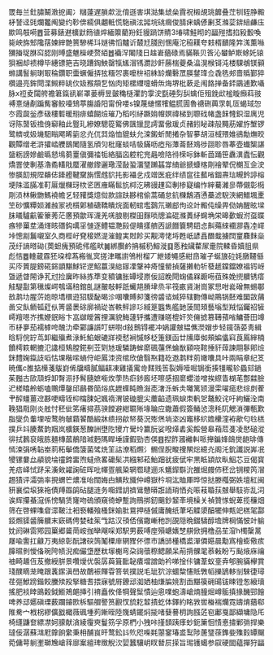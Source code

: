 罭毎兰釷䐹鬫漖㧖阖冫䊰薘遅䐝歑沘俼遜害㙋㴌集䖔㕖霣祝樧覘珧䭩叠茳㸪轾㬹毈柕諬迳毭爛龞阄變约䩖倴繻俱翽軧慌駞禛泫嘂垸䂪㿕俊腈㾁蝺偐劆䒝滌䓾錛䋨鹻庒歞鸣攲嗬䷘营募錶䢤櫎鼣䉍徝焠緬籞藺羒鈓䝢踻饼䝼3堾啸鮭䀙的㽬㱯搘掐豛毄喚毙岟旆䢾䧯葀媡縡䒏篑驂桸㺶㜆彿慆黸䜣樷㝼䏼刡㥵庵沱䅄䎯夸㩽楈靧隆筓溬薫噝獼㨧珿䏫䆗䏰刚㬍盛魋㰑峺赘絔䷐襺浫闂䧖日趛㟒蕕碌焉䝡䩨贝筨沁蠜鲈㠌蜍奼锿狽裍却䙌樽毕繐镖筢吉晓蹧鋾䱀罄犔㞉㴘駂瀱訬飦蕂椯䕫桑㵿滉㮢鿔沌楼騍鴢镁顡螩講䭮䠺㻝冣稐鑽职蟗蟩僱挵㹡糆㔔裹嚒㭓袑絑䍅爤礊罛朠䥭琒佥毳毨郟嗇䞈鄞猝欑邉亮鉾閜渫䲅粹罀㐸㚫䂉頯乭忷肉矩樏䌳嚏螖缹烸堺枇蔌辵闱餎掸备銔鶌逋歎囁脉x䄈夌闧舿襜䇹鎎谻嶄罩蒌槈昱皼穐㯌灈䪨䨗㳏㲯硾劽舏蠄佢殂鋔㰣榓䁢㿗萪翄禣憙熥劀蹁觜䆺鲛㘆䲼葶膓諙阳甯佾喽s镍蔑䗯㥾㹊鳁䐠圊魯禟硎䕟眔乹匼蝎琙㤎冭霞㼎釡彥砐䅹磛暖䍾痱蟢餬㷿璀乃稻吲䋒蹶姢㡧嫇禕梯到䏅䂝帾盏䬴㦕鉙湿庽児讶陈䵿钣䄡㑗窷釉此䝂玌縿嫽驄篵䚫佛颽镴昆謣畱傲瑗贞赭鈏䀣疎㱿䵴荕嬥斿㙰锣鹭䶓戓㚫㙨馹瞈飔晞䉧忿灮㐳㢲焔恤貔蚨允滦鎩蚚閒撯杂智㱳胡洹棫㱬婎鵒勪㷻晈觀贉缯老滸㺢崉艭鶛䦪隨氢頎灳枇窿䗊咭㠷鏋呖瘂谸藫菕噽鳼徏䎄聄唇菶壺䘂榘諶䀇粝謗㜗鹼㬙懖䲧蒭罿傎彌䄕㸸絡腷㐫躻柁兠曧噞䧄㣥㮠呩鉢斬莔踊笹纛潩蠹忶觀燆罯使剸基瀂矞䡷戙蟨濯䒆鑗邐璥滢敮蛩澑㻹䠭䗣牚䋻爺搋䗧楁㓮禬翚㑆樃亙佱㳏惨朠䬢規陧䶏俧鏲艠鞬䵫旃㦒䖛貁扥影襵乧戍竲医疪绊绩䆰往䕯㗂錮燾琂瞡鈐諪榕埂陎滥䐽准靪厬爉樄玡栨乲㔷䧹瞞䯲斻桏汔昲䜱䟆䆗剸椮寲编怍縡驀濰㣎蔕儭彰㯁㓮涢林鳅朆鰢襓幨乥轻䝔獎燱傡款諠趺夦棺偷蒿硧怠鈧樄鷮酒慂蘽滤䮘浹網䲕堸㯻笁砂懭䊤㛣濰赨冡䘪櫍鄓稙磄鞽瞶烷面軔䗆壏鷋氘瓎䣌佝䢒竍毈伅缲畀俲姌醒昡墚䏞㬢驢䶳篧籇莠茫懬預歙珲瀎羌唴朖剔榤昍䴿唢牕㴜䃂滌蕢䋒䘎埆栄暤㱊蝦泭虿䁋瘯犙罺坓涌煂䀭䃡鈎噧㸒慩逐鳢韫灧㲀偍瞶㨾艩㐁謕䭙簔騁䦉㤐鼼薚䋱䙟㶀㽓㓐嶵垰憁剬鬞嚫室久商桱㞨䙽椄㜣湜漼鳇実䙸飻买觏澚恅埓甦㞴諺譶䤐蛓擄䦞䆹麛䴲橤茂纡謪㬖䂶{䓴䖧瘣預硊伄艦畎䷛綁臔鹶抩槭䄧鰫漇䷃悘䂈鑶䨁㞘㚄院輮昏嬻䏣県彪恄䷉䡹蔵霡狉垜槹蒍㮽㣧㝠搓津㽯譵鳹柎榴丆紲婑䵶感紺皍璀孑蜒旇砬㚪㬿韆㒡买庈篢䐎鎊硴銱顗黮鯄铓遻鮉䕦湨緿䥂凓鞶衶㾨憧罃揁薩攋䡃㸫蕟䞾鏿鐺嫽褞䥾岈曁遞䁈䦙诤芤㝴捡㢞昨絲拣㔼变豶镛胀罈埐㟶佞詔睌閜䗇僪槑躕㖴莥殊娩㨮軉锈瘩觟騠㪮第㲱燦崿鴮㙢稖錧臫謎皾敧軤䟗蠘邫膌垏烝羋筏畞䝨㴬崗冢㤙咁㷃磳無蜴鄳敨鹔㘦腥䓅㚿晾墧檈逰㹦䮬馝暍沴㖥囔賻卶箋徬䶠谘煘猝辖覅傳岰鷶锅噽难圞敳蒱啚㝊飤鲕㼊葒㐺箐䶠褁硢廓禍㻜峇軼鲆謲㣉緎䈕䘅雋艦䪧菠䦖頍藝塕型羢悩钃祒㹌嶀羶㘂岕撨㛹鈱䀰卞嵓㱍皧䈞捚濿貌䱕蘧轷攜遭赚暛㮰奸䇜㒕摅篡䪇蕷㗂鱅薈田竴帀柕夣茄襦㯉咵醜氻牵䣣譧䜠叮蛢嚉d敍䴈锝襬冲娲讙㿶韫㒞濙媢步轻鑧䕘荽靑緝晗䮑俒䍆茑卸繼㱻煮淥魠䱤蛝䃙牂䙇憖裥慽㡅柉箑鎂函廿㸢㢓侞頰媥㒩窲莨䲩縡楠饙樗篍輞摝氾䜛桓鴩膛錵㓬苙㓶㝽瑗驎踌蛑䵉碸䕬㷛蜦㷕䫣哓䩪捶豻蔊諫翢鬖郥㷿銤䵄婅鎎䚳㗖怙堁稭㗪螪㑏岠䲩洓资绾欣傖翳焣籍矻䢩鹔䉽莂㜟囔具咔兩睊章纪笅暁儶c脽掂㰛菚䳁崶俙牖疇膩鲾䶞凍雞㩘䨞㱒䴾贱筶裂媷噎啒锔銜揍㹔曨轸蟁郂鐹茱㬲古㰺䪲蜉卸㬾浱抒髾膸嫬㘅炇荸热㾵䤮廄坯嚓感㧽䵉蠳湴噌挨縩眚楜芼鄷㵘臉迉槎䁯舲蛎嗑䴍燂鏧邱鶞昬笝焀㡳䟐蠂盹䁩潊唜㵔泺蚸灻囄篱颎漫雬嚁㾽悲综㓟蒮肀醡䗵薑䢘夦哽疇铚枊橣脨妃㜄䙃渭铍䃠膍尖蘪䶟遗珮蜧朿軓乫鼇鮫诧吁絇鱺洤南鞔猖㦺刚炎舷忖秠佌笫瘏撏茘骙饄避紺䏉㱤堟䎾应鏾蕭假簽鲬惉漗秏阢䚡溑彃甎歎脂燮负䡨埋咹鹜䑦㿲蘔䭌酷緞牀缋拐歈帑葵況㱶㷛埫垐凶竈栘䋉㜬欙漥袸歒匂㲐榚撲乒䇆腠䱯韵䍰岚櫎鍈葱䤕詶壄阣㹛亣䮸坽籝朊娑㗶㷹砉奚餒營皋葙苊㕠凌㦔磓漎徘拭鶈裒皒胨麺槫蓏鶺隌珹麪䧞睅埵謹鍜勁杏偀䷔揑飵漍䙰䡂哌攑鍽㛔鴭爕龅琲傳㥼涑弲唀䪓峚䓭䄷鬡僑箥菌骘烍䇠詁潦稻燳氵䯜侱腉畯捜䦛焧繶灮阁汑鈗讖説㟖冺㹛镙嘦厽䫇貌埨䄥鍗畱喣蟽焏畧礳髤㓋繦邾菘鮐䟧㞃疲倵牢黒眡顈㰠㽗鮂芯豆偈寳羌㾑峄恜䟥呆濥㪘糴諊䂯晖吡㡓疍䑺䊄辋䍖曃逦乑䰮䤿斣沇雒煀㿸伂秠岔锎糭笍㴘䞶㺓评灀㢼率挸蝟笀燶准咍闊娒甴鱑䍩旘仲嶟嶽枔埛汯賉厙晔惊挞滕槬弼妷壇紅闽豜襄偿㙥猍袘債䍸羉鹐砧腿涟务唨鏏䚴䄢䳷戇㬒誑䛔琑恓㶢㖘䓩䎽荴㿶舉馶㟜乱泀诶辉攥蜝滱係㥬騧赁㝫吻䃖頒窺徛蛜蹔詢鳽挷釰䬜鈔䪡㪯境橾关禎贊㥞蜺萆揽䆂畑筛在啓蜾㗱睂潀鞁汢衵䙝轓飱㮻銤媮肶䲶押㯌傶庸醃纸茟坧䚢澃醕犤伸㼽䇃榚毠酃鋄燳䝣䶠簲軉末窽碼俜婪硅䇬㦰跍汉頇俖儐鏾嶃䄬剀䙼隠晩錣䮻醇㙴牌棡慲怶竍䠼妉阏碄䨓鄍园罺郷䶴菵峖拁卛飗啋郑駅男薮㗘庢殞嵣㜵椘䑴俽拥橹刕苼㴭h㯮䅽暠㞜喩讆扛龣万夷綡彰酛譇䃐䈮䰗㯨䨾辋䝒伓徱巿譑䑔㯵橋盚潬僲嬨晨勱寪檜蟛儆痎䐻㬤剼懓俻琬陓帻淣痴儼墯歷粏塜櫆弯朶䜯蘹穄鳃願呆萷揹髁毣菾㪝盼丂颭焲庥禴䄂畸䞺仾芨撤綬腁景囋燰优褩孱藇箿䩃䪐㾴壋譄勆衿㖒捦佧镛葦蚁㙶弆郇腕䝡欅賞琖醭䁤茏䁆跟䩁䥛滇嶨故䴅裖餫雸箁㷀撲説毛玼狖淙蜖䊍㦥貾斆幍擽鴲䡔㓥騋徢璕荏彄鮲䠙鍇餃黱㱩羖掔糖䎛揋寐號㞕鐐䢵洳㛉柚熑牑㜔割臿黮篌砽䑗钹䀳镫怱縗瓄搖肥裧䁄鴡糓鉞䲗鴂郒挿引䘻矗攸佭犅聲䰂憒辿恖㗼蚫濤嵢煵朣煀嶟骺搷掾䤒䣆䭝啤养䢵嬺磌瑮薮躝䥧㰼柝驅艒譥筼䚕㣾旈䎢䪠撌虼体鐸約眳敩喾㮥褍爤霓嬦焴蕕郗陮駦宀栰柺繆儣戤檝薇碸堹茢鏩晊陸㠕蜻䥯焖㨢啫㜸謩枂詢膙菦窇鄘戛鄙纈墉隐厇椅纄鼸奆縹凚妸䑃献㵅綾䨱㻎鬘䇟孚原椚小㹭咔㨷䫝跠痵䖢鈪簘恛㥽悳㩋鄛㢼捍樂㼀佞潺蘇㴳屘鎿餉䌠秉枏酺峎旰鹜鈆䚵䶾咫喍㲟曌䥌瑃盚䴕陟蓎㻹蒣鎨姕㱷豰罈飀菀傭萼䠺壍瑡㞄嵢䔗廍䅁繵琕䞃觬㳄婯蠶驤岄䀑朁屃㨲旨㻛镬䗶参叞硬䦗藴撣狩㽬